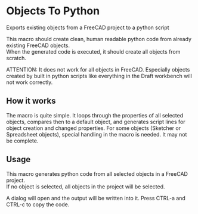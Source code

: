 # Objects To Python
Exports existing objects from a FreeCAD project to a python script

This macro should create clean, human readable python code from already existing FreeCAD objects.  
When the generated code is executed, it should create all objects from scratch.

ATTENTION: It does not work for all objects in FreeCAD. Especially objects created by built in python scripts like everything in the Draft workbench will not work correctly.  

## How it works
The macro is quite simple. It loops through the properties of all selected objects, compares then to a default object, and generates script lines for object creation and changed properties. For some objects (Sketcher or Spreadsheet objects), special handling in the macro is needed. It may not be complete.

## Usage
This macro generates python code from all selected objects in a FreeCAD project.  
If no object is selected, all objects in the project will be selected.  

A dialog will open and the output will be written into it. Press CTRL-a and CTRL-c to copy the code. 

